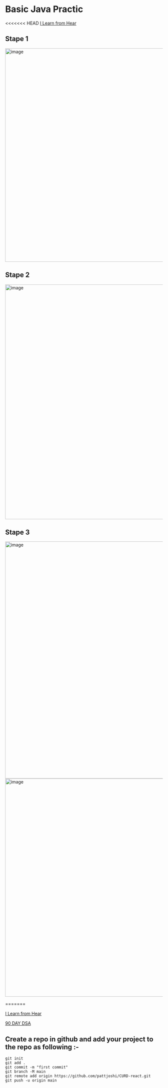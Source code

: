 # Basic Java Practic

<<<<<<< HEAD
[I Learn from Hear](https://www.programiz.com/java-programming/examples)

## Stape 1

<img width="681" alt="image" src="https://user-images.githubusercontent.com/78966839/191808974-467bd3bc-da30-40e0-a89d-325d4e5163d6.png">

## Stape 2

<img width="749" alt="image" src="https://user-images.githubusercontent.com/78966839/191775557-3ddf4d46-f23a-48e1-b097-2dae7f528986.png">

## Stape 3

<img width="756" alt="image" src="https://user-images.githubusercontent.com/78966839/191803818-ff6ae6fe-fdc3-4f91-a401-12df4ea342fd.png">

<img width="696" alt="image" src="https://user-images.githubusercontent.com/78966839/191804313-cdbf8baa-c142-474a-889e-ebd7269a2b9e.png">

=======

[I Learn from Hear](https://www.programiz.com/java-programming/examples)


[90 DAY DSA](https://whimsical.com/dsa-in-90-days-EmPkf5utoFGRMnRqJjM6YV)




## Create a repo in github and add your project to the repo as following :-

```
git init
git add .
git commit -m "first commit"
git branch -M main
git remote add origin https://github.com/pattjoshi/CURD-react.git
git push -u origin main
```
